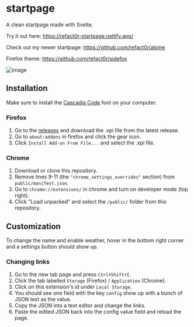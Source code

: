 # startpage

A clean startpage made with Svelte.

Try it out here: https://refact0r-startpage.netlify.app/

Check out my newer startpage: https://github.com/refact0r/alpine

Firefox theme: https://github.com/refact0r/sidefox

![image](https://user-images.githubusercontent.com/34758569/175662486-e08443d9-fda8-4898-ad12-dc6e0c1b0429.png)

## Installation

Make sure to install the [Cascadia Code](https://github.com/microsoft/cascadia-code) font on your computer.

### Firefox

1. Go to the [releases](https://github.com/refact0r/startpage/releases) and download the .xpi file from the latest release.
2. Go to `about:addons` in firefox and click the gear icon.
3. Click `Install Add-on From File...` and select the .xpi file.

### Chrome

1. Download or clone this repository.
2. Remove lines 9-11 (the `"chrome_settings_overrides"` section) from `public/manifest.json`.
2. Go to `chrome://extensions/` in chrome and turn on developer mode (top right).
3. Click "Load unpacked" and select the `/public/` folder from this repository.

## Customization

To change the name and enable weather, hover in the bottom right corner and a settings button should show up. 

### Changing links

1. Go to the new tab page and press `Ctrl+Shift+I`.
2. Click the tab labelled `Storage` (Firefox) / `Application` (Chrome).
3. Click on this extension's id under `Local Storage`.
4. You should see one field with the key `config` show up with a bunch of JSON text as the value.
5. Copy the JSON into a text editor and change the links.
6. Paste the edited JSON back into the config value field and reload the page.
